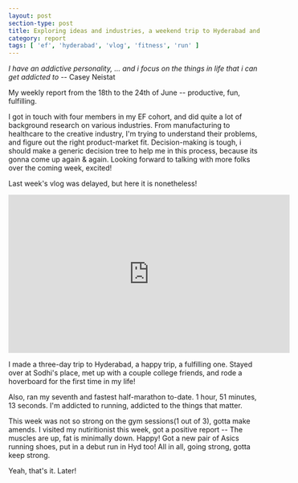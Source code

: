 ```yaml
---
layout: post
section-type: post
title: Exploring ideas and industries, a weekend trip to Hyderabad and my fastest half-marathon! | Weekly Report 95
category: report
tags: [ 'ef', 'hyderabad', 'vlog', 'fitness', 'run' ]
---
```


*I have an addictive personality, ... and i focus on the things in life that i can get addicted to* -- Casey Neistat

My weekly report from the 18th to the 24th of June -- productive, fun, fulfilling.

I got in touch with four members in my EF cohort, and did quite a lot of background research on various industries. From manufacturing to healthcare to the creative industry, I'm trying to understand their problems, and figure out the right product-market fit. Decision-making is tough, i should make a generic decision tree to help me in this process, because its gonna come up again & again. Looking forward to talking with more folks over the coming week, excited!

Last week's vlog was delayed, but here it is nonetheless!

<iframe width="560" height="315" src="https://www.youtube.com/embed/9PhDN5zuprw" frameborder="0" allow="autoplay; encrypted-media" allowfullscreen></iframe>

I made a three-day trip to Hyderabad, a happy trip, a fulfilling one. Stayed over at Sodhi's place, met up with a couple college friends, and rode a hoverboard for the first time in my life! 

Also, ran my seventh and fastest half-marathon to-date. 1 hour, 51 minutes, 13 seconds. I'm addicted to running, addicted to the things that matter.
  
This week was not so strong on the gym sessions(1 out of 3), gotta make amends. I visited my nutiritionist this week, got a positive report -- The muscles are up, fat is minimally down. Happy! Got a new pair of Asics running shoes, put in a debut run in Hyd too! All in all, going strong, gotta keep strong.

Yeah, that's it. Later!